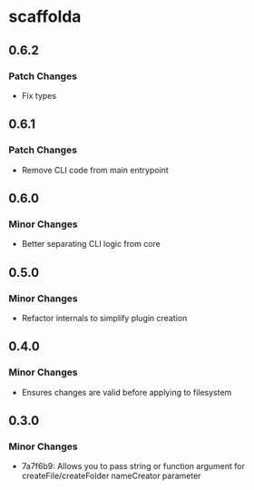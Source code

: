 # scaffolda

## 0.6.2

### Patch Changes

- Fix types

## 0.6.1

### Patch Changes

- Remove CLI code from main entrypoint

## 0.6.0

### Minor Changes

- Better separating CLI logic from core

## 0.5.0

### Minor Changes

- Refactor internals to simplify plugin creation

## 0.4.0

### Minor Changes

- Ensures changes are valid before applying to filesystem

## 0.3.0

### Minor Changes

- 7a7f6b9: Allows you to pass string or function argument for createFile/createFolder nameCreator parameter
